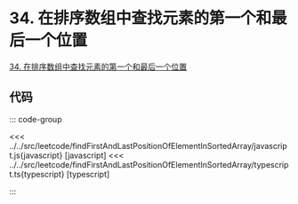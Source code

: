 # 34. 在排序数组中查找元素的第一个和最后一个位置

[34. 在排序数组中查找元素的第一个和最后一个位置](https://leetcode.cn/problems/find-first-and-last-position-of-element-in-sorted-array/description/)

## 代码

::: code-group

<<< ../../src/leetcode/findFirstAndLastPositionOfElementInSortedArray/javascript.js{javascript} [javascript]
<<< ../../src/leetcode/findFirstAndLastPositionOfElementInSortedArray/typescript.ts{typescript} [typescript]

:::

